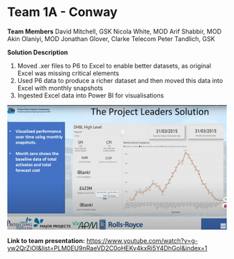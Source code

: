 # Team 1A - Conway

**Team Members**
David Mitchell, GSK
Nicola White, MOD
Arif Shabbir, MOD
Akin Olaniyi, MOD
Jonathan Glover, Clarke Telecom
Peter Tandlich, GSK

**Solution Description**
1. Moved .xer files to P6 to Excel to enable better datasets, as original Excel was missing critical elements
2. Used P6 data to produce a richer dataset and then moved this data into Excel with monthly snapshots
3. Ingested Excel data into Power BI for visualisations


![alt text](https://github.com/Projecting-Success-Solutions-Portal/Hack-23/blob/main/Challenge%201/Team%201A%20-%20Conway/Team%201A%20screengrab.png?raw=true)


**Link to team presentation:** https://www.youtube.com/watch?v=g-yw2QrZiOI&list=PLM0EU9nRaeVD2C0oHEKv4kxRi5Y4DhGol&index=1


